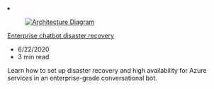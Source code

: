 <!-- This file is automatically generated by build/architectures/build_index.py. Any updates will be lost. -->

<!-- markdownlint-disable MD033 -->

<li class="grid-item item-column" data-categories="AI + Machine Learning Management and Governance ">
<article class="card">
    <div class="card-header has-margin-bottom-none" aria-hidden="true">
        <figure class="image diagram has-height-175 has-overflow-hidden level">
            <a href="/azure/architecture/solution-ideas/articles/enterprise-chatbot-disaster-recovery"><img src="/azure/architecture/browse/thumbs/enterprise-chatbot-disaster-recovery.png" class="diagram" alt="Architecture Diagram" data-linktype="relative-path"></a>
        </figure>
    </div>
    <div class="card-content">
        <a class="card-content-title has-margin-top-none" href="/azure/architecture/solution-ideas/articles/enterprise-chatbot-disaster-recovery">
            <p>Enterprise chatbot disaster recovery</p>
        </a>
        <ul class="card-content-metadata">
            <li>6/22/2020</li>
            <li>3 min read</li>
        </ul>
        <p class="card-content-description">Learn how to set up disaster recovery and high availability for Azure services in an enterprise-grade conversational bot.</p>
        <div class="bottom-to-top-fade is-hidden-mobile"></div>
    </div>
</article>
</li>
